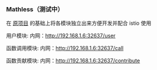 ### Mathless（测试中）

在 [原项目](https://github.com/mathless-tju/backend) 的基础上将各模块独立出来方便开发并配合 istio 使用

用户模块:
内网：http://192.168.1.6:32637/user


函数调用模块:
内网：http://192.168.1.6:32637/call


函数贡献模块:
内网：http://192.168.1.6:32637/contribute



